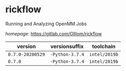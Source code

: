# rickflow

Running and Analyzing OpenMM Jobs

*homepage*: <https://gitlab.com/Olllom/rickflow>

version | versionsuffix | toolchain
--------|---------------|----------
``0.7.0-20200529`` | ``-Python-3.7.4`` | ``intel/2019b``
``0.7.0`` | ``-Python-3.7.4`` | ``intel/2019b``
